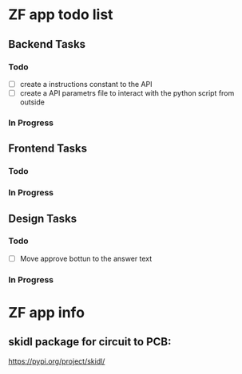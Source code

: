 # ZF app todo list

## Backend Tasks

### Todo

- [ ] create a instructions constant to the API 
- [ ] create a API parametrs file to interact with the python script from outside

### In Progress

## Frontend Tasks

### Todo


### In Progress



## Design Tasks

### Todo

- [ ] Move approve bottun to the answer text

### In Progress


# ZF app info

## skidl package for circuit to PCB: 
https://pypi.org/project/skidl/
